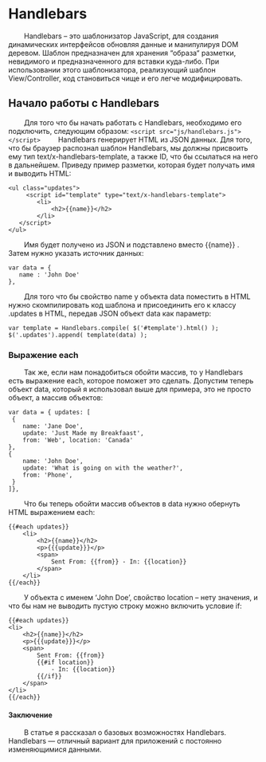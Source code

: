# Handlebars
&nbsp; &nbsp; &nbsp; &nbsp; Handlebars – это шаблонизатор JavaScript, для создания динамических интерфейсов обновляя данные и манипулируя DOM деревом. Шаблон предназначен для хранения “образа“ разметки, невидимого и предназначенного для вставки куда-либо. При использовании этого шаблонизатора, реализующий шаблон View/Controller, код становиться чище и его легче модифицировать.
## Начало работы с Handlebars
&nbsp; &nbsp; &nbsp; &nbsp; Для того что бы начать работать с Handlebars, необходимо его подключить, следующим образом:
```<script src="js/handlebars.js"></script>```
&nbsp; &nbsp; &nbsp; &nbsp; Handlebars генерирует HTML из JSON данных. Для того, что бы браузер распознал шаблон Handlebars, мы должны присвоить ему тип text/x-handlebars-template, а также ID, что бы ссылаться на него в дальнейшем. Приведу пример разметки, которая будет получать имя и выводить HTML:
```
<ul class="updates">
     <script id="template" type="text/x-handlebars-template">
        <li>
 	        <h2>{{name}}</h2>
        </li>
   </script>
</ul>
```
&nbsp; &nbsp; &nbsp; &nbsp; Имя будет получено из JSON и подставлено вместо {{name}} . Затем нужно указать источник данных:
```
var data = {
   name : 'John Doe'
},
```
&nbsp; &nbsp; &nbsp; &nbsp; Для того что бы свойство name у объекта data поместить в HTML нужно скомпилировать код шаблона и присоединить его к классу .updates в HTML, передав JSON объект data как параметр:
```
var template = Handlebars.compile( $('#template').html() );
$('.updates').append( template(data) );
```
### Выражение each
&nbsp; &nbsp; &nbsp; &nbsp; Так же, если нам понадобиться обойти массив, то у Handlebars есть выражение each, которое поможет это сделать. Допустим теперь объект data, который я использовал выше для примера, это не просто объект, а массив объектов:
```
var data = { updates: [ 
 { 
    name: 'Jane Doe',
    update: 'Just Made my Breakfaast',
    from: 'Web', location: 'Canada'
},
{
    name: 'John Doe',
    update: 'What is going on with the weather?',
    from: 'Phone',
 }
]},
```
&nbsp; &nbsp; &nbsp; &nbsp; Что бы теперь обойти массив объектов в data нужно обернуть HTML выражением each:
```
{{#each updates}} 
    <li>
        <h2>{{name}}</h2>
        <p>{{{update}}}</p>
        <span>
            Sent From: {{from}} - In: {{location}}
        </span>
    </li>
{{/each}}
```
&nbsp; &nbsp; &nbsp; &nbsp; У объекта c именем ‘John Doe’, свойство location – нету значения, и что бы нам не выводить пустую строку можно включить условие if:
```
{{#each updates}}
<li> 
    <h2>{{name}}</h2>
    <p>{{{update}}}</p>
    <span>
        Sent From: {{from}}
        {{#if location}}
            - In: {{location}}
        {{/if}}
    </span>
</li>
{{/each}}
```
#### Заключение
&nbsp; &nbsp; &nbsp; &nbsp; В статье я рассказал о базовых возможностях Handlebars. Handlebars — отличный вариант для приложений с постоянно изменяющимися данными. 
